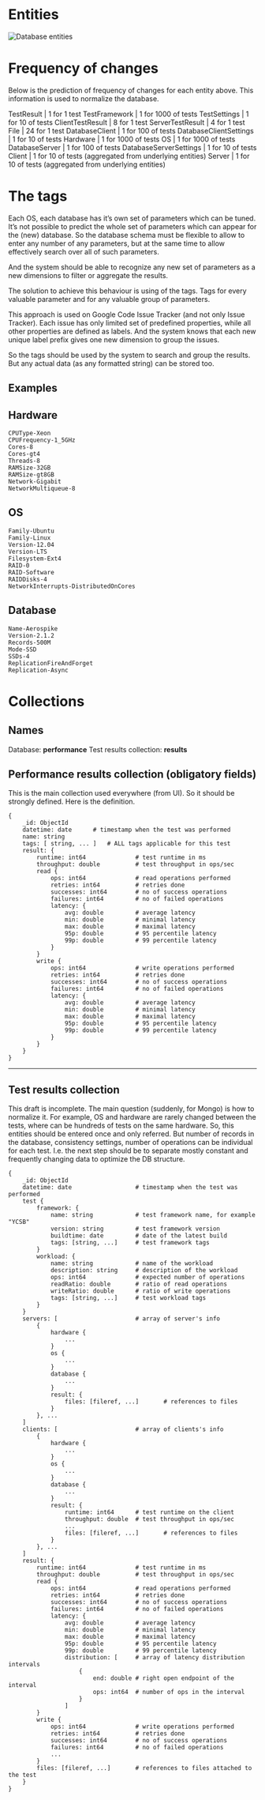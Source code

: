 Entities
========

![Database entities](http://plantuml.com:80/plantuml/img/dLJ1Rjim3Bq7o3y8FXQjWLrxApe4FNGe40VecPDPHuXZ2nJT80toxvDaARPIEnjsaiGdFZvIf3J87LGeCaBJrMmoSLekbWjPWp5YWuRNtkwiGfJ0o6gFRjz0lp9KngtKDH7YBRLTjTKTUm2X5AUpsnv8CVhzUGZoN2ji-3hKVzCLI9z8rtGfXmIvnHV5NdYfpExTCHKQiKouLgh6u7_Kc40kG87CggbCVoKMfDL8mAfjFBjBubNj5VUreWfvasXHZK7YjVDmnqwx8b-EBjlBeI-r5n6MKPeF3oBxaNbTAx9I3YtjvYv4uT_nFB_BmelCW7rzbul-aWDUWCe348vjRyNuz1COVeF1I3o73BhwA2dxO7FimoboH6LpoC1-C-y1YaBJosaILqIMnJNDR8Zhxengqyjf9lCXnXqV-dHeaQ5FB_qmxcKXh9EnRJhf5bvecZDzj7yddNxitj_FyhCT6cKO6tbynK-iumHCsVCylnbaN9KuccDnGUzV_5EHXBfMqW_t2YItv8phfrzr773_iHJg2syfZ1tTSqhTRO8MsTfFE52QGE9-9_CedeZWADeFSNB2xuM3pvFiRyLipa1oQwiikICFcGFeAFR3jfGvsXhlRRGHyHy0)

Frequency of changes
====================

Below is the prediction of frequency of changes for each entity above. This information is used to normalize the database.

TestResult              | 1 for 1 test
TestFramework           | 1 for 1000 of tests
TestSettings            | 1 for 10 of tests
ClientTestResult        | 8 for 1 test
ServerTestResult        | 4 for 1 test
File                    | 24 for 1 test
DatabaseClient          | 1 for 100 of tests
DatabaseClientSettings  | 1 for 10 of tests
Hardware                | 1 for 1000 of tests
OS                      | 1 for 1000 of tests
DatabaseServer          | 1 for 100 of tests
DatabaseServerSettings  | 1 for 10 of tests
Client                  | 1 for 10 of tests (aggregated from underlying entities)
Server                  | 1 for 10 of tests (aggregated from underlying entities)

The tags
========

Each OS, each database has it’s own set of parameters which can be tuned. It’s not possible to predict the whole set of parameters which can appear for the (new) database. So the database schema must be flexible to allow to enter any number of any parameters, but at the same time to allow effectively search over all of such parameters.

And the system should be able to recognize any new set of parameters as a new dimensions to filter or aggregate the results.

The solution to achieve this behaviour is using of the tags. Tags for every valuable parameter and for any valuable group of parameters.

This approach is used on Google Code Issue Tracker (and not only Issue Tracker). Each issue has only limited set of predefined properties, while all other properties are defined as labels. And the system knows that each new unique label prefix gives one new dimension to group the issues.

So the tags should be used by the system to search and group the results. But any actual data (as any formatted string) can be stored too.

Examples
--------

Hardware
--------

    CPUType-Xeon
    CPUFrequency-1_5GHz
    Cores-8
    Cores-gt4
    Threads-8
    RAMSize-32GB
    RAMSize-gt8GB
    Network-Gigabit
    NetworkMultiqueue-8

OS
---

    Family-Ubuntu
    Family-Linux
    Version-12.04
    Version-LTS
    Filesystem-Ext4
    RAID-0
    RAID-Software
    RAIDDisks-4
    NetworkInterrupts-DistributedOnCores

Database
--------

    Name-Aerospike
    Version-2.1.2
    Records-500M
    Mode-SSD
    SSDs-4
    ReplicationFireAndForget
    Replication-Async

Collections
===========

Names
-----

Database: **performance**
Test results collection: **results**

Performance results collection (obligatory fields)
----------------------------------

This is the main collection used everywhere (from UI). So it should be strongly defined. Here is the definition.

    {
        _id: ObjectId
        datetime: date		# timestamp when the test was performed
        name: string
        tags: [ string, ... ]	# ALL tags applicable for this test
        result: {
            runtime: int64				# test runtime in ms
            throughput: double			# test throughput in ops/sec
            read {
                ops: int64				# read operations performed
                retries: int64			# retries done
                successes: int64		# no of success operations
                failures: int64			# no of failed operations
                latency: {
                    avg: double			# average latency
                    min: double			# minimal latency
                    max: double			# maximal latency
                    95p: double			# 95 percentile latency
                    99p: double			# 99 percentile latency
                }
            }
            write {
                ops: int64				# write operations performed
                retries: int64			# retries done
                successes: int64		# no of success operations
                failures: int64			# no of failed operations
                latency: {
                    avg: double			# average latency
                    min: double			# minimal latency
                    max: double			# maximal latency
                    95p: double			# 95 percentile latency
                    99p: double			# 99 percentile latency
                }
            }
        }
    }

---

Test results collection
---

This draft is incomplete. The main question (suddenly, for Mongo) is how to normalize it. For example, OS and hardware are rarely changed between the tests, where can be hundreds of tests on the same hardware. So, this entities should be entered once and only referred. But number of records in the database, consistency settings, number of operations can be individual for each test. I.e. the next step should be to separate mostly constant and frequently changing data to optimize the DB structure.

    {
        _id: ObjectId
        datetime: date					# timestamp when the test was performed
        test {
            framework: {
                name: string			# test framework name, for example "YCSB"
                version: string			# test framework version
                buildtime: date			# date of the latest build
                tags: [string, ...]		# test framework tags
            }
            workload: {
                name: string			# name of the workload
                description: string		# description of the workload
                ops: int64				# expected number of operations
                readRatio: double		# ratio of read operations
                writeRatio: double		# ratio of write operations
                tags: [string, ...]		# test workload tags
            }
        }
        servers: [						# array of server's info
            {
                hardware {
                    ...
                }
                os {
                    ...
                }
                database {
                    ...
                }
                result: {
                    files: [fileref, ...]		# references to files
                }
            }, ...
        ]
        clients: [						# array of clients's info
            {
                hardware {
                    ...
                }
                os {
                    ...
                }
                database {
                    ...
                }
                result: {
                    runtime: int64		# test runtime on the client
                    throughput: double	# test throughput in ops/sec
                    ...
                    files: [fileref, ...]		# references to files
                }
            }, ...
        ]
        result: {
            runtime: int64				# test runtime in ms
            throughput: double			# test throughput in ops/sec
            read {
                ops: int64				# read operations performed
                retries: int64			# retries done
                successes: int64		# no of success operations
                failures: int64			# no of failed operations
                latency: {
                    avg: double			# average latency
                    min: double			# minimal latency
                    max: double			# maximal latency
                    95p: double			# 95 percentile latency
                    99p: double			# 99 percentile latency
                    distribution: [		# array of latency distribution intervals
                        {
                            end: double	# right open endpoint of the interval
                            ops: int64	# number of ops in the interval
                        }
                    ]
            }
            write {
                ops: int64				# write operations performed
                retries: int64			# retries done
                successes: int64		# no of success operations
                failures: int64			# no of failed operations
                ...
            }
            files: [fileref, ...]		# references to files attached to the test
        }
    }


